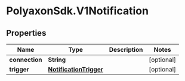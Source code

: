 # PolyaxonSdk.V1Notification

## Properties

Name | Type | Description | Notes
------------ | ------------- | ------------- | -------------
**connection** | **String** |  | [optional] 
**trigger** | [**NotificationTrigger**](NotificationTrigger.md) |  | [optional] 


